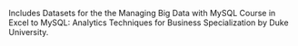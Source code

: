 Includes Datasets for the the Managing Big Data with MySQL Course in Excel to MySQL: Analytics Techniques for Business Specialization by Duke University.

